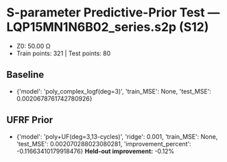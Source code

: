 # S-parameter Predictive-Prior Test — LQP15MN1N6B02_series.s2p (S12)
- Z0: 50.00 Ω
- Train points: 321  |  Test points: 80

## Baseline
- {'model': 'poly_complex_logf(deg=3)', 'train_MSE': None, 'test_MSE': 0.0020678761742780926}

## UFRF Prior
- {'model': 'poly+UF(deg=3,13-cycles)', 'ridge': 0.001, 'train_MSE': None, 'test_MSE': 0.002070288023080281, 'improvement_percent': -0.11663410179918476}
**Held-out improvement:** -0.12%